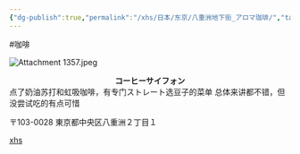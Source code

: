 ```yaml
---
{"dg-publish":true,"permalink":"/xhs/日本/东京/八重洲地下街_アロマ珈琲/","tags":["rednote","东京"],"created":"2024-09-17","updated":"2025-04-13T21:38:27.753+08:00"}
---
```


 #咖啡 
 
![Attachment 1357.jpeg](/img/user/xhs/%E6%97%A5%E6%9C%AC/%E4%B8%9C%E4%BA%AC/photo-%E4%B8%9C%E4%BA%AC/Attachment%201357.jpeg)
**<center>コーヒーサイフォン</center>**
点了奶油苏打和虹吸咖啡，有专门ストレート选豆子的菜单
总体来讲都不错，但没尝试吃的有点可惜

〒103-0028 東京都中央区八重洲２丁目１

[xhs](https://www.xiaohongshu.com/explore/66f05d9e000000002700540d?xsec_token=ABqW31iXGaeLgX03LCtKxC-umzaqyJiOBZdAe4ZZ8Pzyc=&xsec_source=pc_user)

